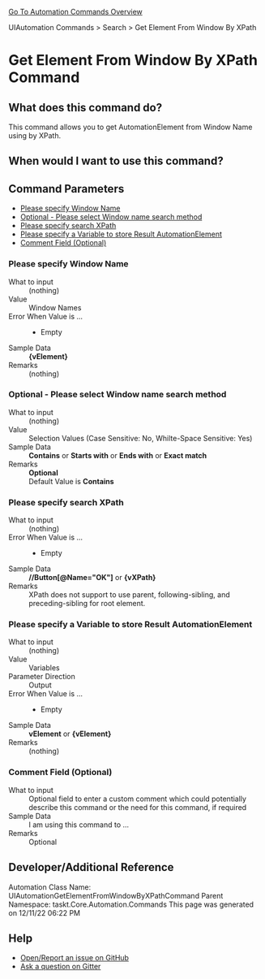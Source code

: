 <!--TITLE: Get Element From Window By XPath Command -->
<!-- SUBTITLE: a command in the UIAutomation Commands group. -->
[Go To Automation Commands Overview](/automation-commands.md)


UIAutomation Commands &gt; Search &gt; Get Element From Window By XPath


# Get Element From Window By XPath Command


## What does this command do?
This command allows you to get AutomationElement from Window Name using by XPath.


## When would I want to use this command?



## Command Parameters
- [Please specify Window Name](#param_0)
- [Optional - Please select Window name search method](#param_1)
- [Please specify search XPath](#param_2)
- [Please specify a Variable to store Result AutomationElement](#param_3)
- [Comment Field (Optional)](#param_4)


<a id="param_0"></a>
### Please specify Window Name


<dl>
<dt>What to input</dt><dd>(nothing)</dd>
<dt>Value</dt><dd>Window Names</dd>
<dt>Error When Value is ...</dt><dd><ul>
<li>Empty</li>
</ul></dd><dt>Sample Data</dt><dd><strong>{vElement}</strong></dd>
<dt>Remarks</dt><dd>(nothing)</dd>
</dl>




<a id="param_1"></a>
### Optional - Please select Window name search method


<dl>
<dt>What to input</dt><dd>(nothing)</dd>
<dt>Value</dt><dd>Selection Values (Case Sensitive: No, Whilte-Space Sensitive: Yes)</dd>
<dt>Sample Data</dt><dd><strong>Contains</strong> or <strong>Starts with</strong> or <strong>Ends with</strong> or <strong>Exact match</strong></dd>
<dt>Remarks</dt><dd><strong>Optional</strong><br>Default Value is <strong>Contains</strong></dd>
</dl>




<a id="param_2"></a>
### Please specify search XPath


<dl>
<dt>What to input</dt><dd>(nothing)</dd>
<dt></dt><dd></dd>
<dt>Error When Value is ...</dt><dd><ul>
<li>Empty</li>
</ul></dd><dt>Sample Data</dt><dd><strong>//Button[@Name=&quot;OK&quot;]</strong> or <strong>{vXPath}</strong></dd>
<dt>Remarks</dt><dd>XPath does not support to use parent, following-sibling, and preceding-sibling for root element.</dd>
</dl>




<a id="param_3"></a>
### Please specify a Variable to store Result AutomationElement


<dl>
<dt>What to input</dt><dd>(nothing)</dd>
<dt>Value</dt><dd>Variables</dd>
<dt>Parameter Direction</dt><dd>Output</dd><dt>Error When Value is ...</dt><dd><ul>
<li>Empty</li>
</ul></dd><dt>Sample Data</dt><dd><strong>vElement</strong> or <strong>{vElement}</strong></dd>
<dt>Remarks</dt><dd>(nothing)</dd>
</dl>




<a id="param_4"></a>
### Comment Field (Optional)


<dl>
<dt>What to input</dt><dd>Optional field to enter a custom comment which could potentially describe this command or the need for this command, if required</dd>
<dt></dt><dd></dd>
<dt>Sample Data</dt><dd>I am using this command to ...</dd>
<dt>Remarks</dt><dd>Optional</dd>
</dl>




## Developer/Additional Reference
Automation Class Name: UIAutomationGetElementFromWindowByXPathCommand
Parent Namespace: taskt.Core.Automation.Commands
This page was generated on 12/11/22 06:22 PM


## Help
- [Open/Report an issue on GitHub](https://github.com/saucepleez/taskt/issues/new)
- [Ask a question on Gitter](https://gitter.im/taskt-rpa/Lobby)
